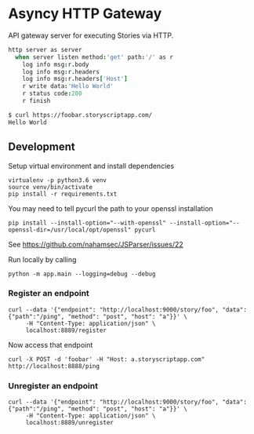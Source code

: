 # Asyncy HTTP Gateway

API gateway server for executing Stories via HTTP.

```coffee
http server as server
  when server listen method:'get' path:'/' as r
    log info msg:r.body
    log info msg:r.headers
    log info msg:r.headers['Host']
    r write data:'Hello World'
    r status code:200
    r finish
```

```sh
$ curl https://foobar.storyscriptapp.com/
Hello World
```


## Development

Setup virtual environment and install dependencies
```
virtualenv -p python3.6 venv
source venv/bin/activate
pip install -r requirements.txt
```

You may need to tell pycurl the path to your openssl installation
```
pip install --install-option="--with-openssl" --install-option="--openssl-dir=/usr/local/opt/openssl" pycurl
```
See https://github.com/nahamsec/JSParser/issues/22


Run locally by calling

```
python -m app.main --logging=debug --debug
```

### Register an endpoint

```shell
curl --data '{"endpoint": "http://localhost:9000/story/foo", "data":{"path":"/ping", "method": "post", "host": "a"}}' \
     -H "Content-Type: application/json" \
     localhost:8889/register
```

Now access that endpoint

```shell
curl -X POST -d 'foobar' -H "Host: a.storyscriptapp.com" http://localhost:8888/ping
```


### Unregister an endpoint

```shell
curl --data '{"endpoint": "http://localhost:9000/story/foo", "data":{"path":"/ping", "method": "post", "host": "a"}}' \
     -H "Content-Type: application/json" \
     localhost:8889/unregister
```

